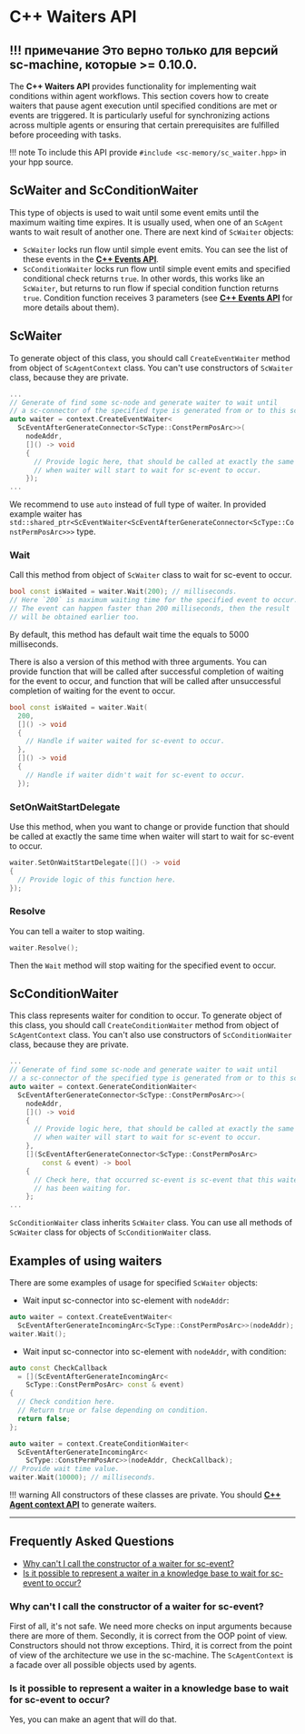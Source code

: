 # **C++ Waiters API**

!!! примечание
    Это верно только для версий sc-machine, которые >= 0.10.0.
--- 

The **C++ Waiters API** provides functionality for implementing wait conditions within agent workflows. This section covers how to create waiters that pause agent execution until specified conditions are met or events are triggered. It is particularly useful for synchronizing actions across multiple agents or ensuring that certain prerequisites are fulfilled before proceeding with tasks.

!!! note
    To include this API provide `#include <sc-memory/sc_waiter.hpp>` in your hpp source.

## **ScWaiter** and **ScConditionWaiter**

This type of objects is used to wait until some event emits until the maximum waiting time expires. It is usually used, when one of an `ScAgent` wants to wait result of another one. There are next kind of `ScWaiter` objects:

* `ScWaiter` locks run flow until simple event emits. You can see the list of these events in the [**C++ Events API**](events.md).
* `ScConditionWaiter` locks run flow until simple event emits and specified conditional check returns `true`. In other
  words, this works like an `ScWaiter`, but returns to run flow if special condition function returns `true`. Condition
  function receives 3 parameters (see [**C++ Events API**](events.md) for more details about them).

## **ScWaiter**

To generate object of this class, you should call `CreateEventWaiter` method from object of `ScAgentContext` class. You can't use constructors of `ScWaiter` class, because they are private.

```cpp
...
// Generate of find some sc-node and generate waiter to wait until 
// a sc-connector of the specified type is generated from or to this sc-node.
auto waiter = context.CreateEventWaiter<
  ScEventAfterGenerateConnector<ScType::ConstPermPosArc>>(
    nodeAddr,
    []() -> void
    {
      // Provide logic here, that should be called at exactly the same time 
      // when waiter will start to wait for sc-event to occur.
    });
...
```

We recommend to use `auto` instead of full type of waiter. In provided example waiter has `std::shared_ptr<ScEventWaiter<ScEventAfterGenerateConnector<ScType::ConstPermPosArc>>>` type.

### **Wait**

Call this method from object of `ScWaiter` class to wait for sc-event to occur.

```cpp
bool const isWaited = waiter.Wait(200); // milliseconds.
// Here `200` is maximum waiting time for the specified event to occur.
// The event can happen faster than 200 milliseconds, then the result 
// will be obtained earlier too.
```

By default, this method has default wait time the equals to 5000 milliseconds.

There is also a version of this method with three arguments. You can provide function that will be called after successful completion of waiting for the event to occur, and function that will be called after unsuccessful completion of waiting for the event to occur.

```cpp
bool const isWaited = waiter.Wait(
  200, 
  []() -> void
  {
    // Handle if waiter waited for sc-event to occur.
  },
  []() -> void
  {
    // Handle if waiter didn't wait for sc-event to occur.
  });
```

### **SetOnWaitStartDelegate**

Use this method, when you want to change or provide function that should be called at exactly the same time when waiter will start to wait for sc-event to occur.

```cpp
waiter.SetOnWaitStartDelegate([]() -> void
{
  // Provide logic of this function here.
});
```

### **Resolve**

You can tell a waiter to stop waiting.

```cpp
waiter.Resolve();
```

Then the `Wait` method will stop waiting for the specified event to occur.

## **ScConditionWaiter**

This class represents waiter for condition to occur. To generate object of this class, you should call `CreateConditionWaiter` method from object of `ScAgentContext` class. You can't also use constructors of `ScConditionWaiter` class, because they are private.

```cpp
...
// Generate of find some sc-node and generate waiter to wait until 
// a sc-connector of the specified type is generated from or to this sc-node.
auto waiter = context.GenerateConditionWaiter<
  ScEventAfterGenerateConnector<ScType::ConstPermPosArc>>(
    nodeAddr,
    []() -> void
    {
      // Provide logic here, that should be called at exactly the same time 
      // when waiter will start to wait for sc-event to occur.
    },
    [](ScEventAfterGenerateConnector<ScType::ConstPermPosArc>
        const & event) -> bool
    {
      // Check here, that occurred sc-event is sc-event that this waiter 
      // has been waiting for.
    };
...
```

`ScConditionWaiter` class inherits `ScWaiter` class. You can use all methods of `ScWaiter` class for objects of `ScConditionWaiter` class.

## **Examples of using waiters**

There are some examples of usage for specified `ScWaiter` objects:

* Wait input sc-connector into sc-element with `nodeAddr`:

```cpp
auto waiter = context.CreateEventWaiter<
  ScEventAfterGenerateIncomingArc<ScType::ConstPermPosArc>>(nodeAddr);
waiter.Wait();
```

* Wait input sc-connector into sc-element with `nodeAddr`, with condition:

```cpp
auto const CheckCallback 
  = [](ScEventAfterGenerateIncomingArc<
    ScType::ConstPermPosArc> const & event)
{
  // Check condition here.
  // Return true or false depending on condition.
  return false;
};

auto waiter = context.CreateConditionWaiter<
  ScEventAfterGenerateIncomingArc<
    ScType::ConstPermPosArc>>(nodeAddr, CheckCallback);
// Provide wait time value.
waiter.Wait(10000); // milliseconds.
```

!!! warning
    All constructors of these classes are private. You should [**C++ Agent context API**](agent_context.md) to generate waiters.

--- 

## **Frequently Asked Questions**

<!-- no toc -->
- [Why can't I call the constructor of a waiter for sc-event?](#why-cant-i-call-the-constructor-of-a-waiter-for-sc-event)
- [Is it possible to represent a waiter in a knowledge base to wait for sc-event to occur?](#is-it-possible-to-represent-a-waiter-in-a-knowledge-base-to-wait-for-sc-event-to-occur)

### **Why can't I call the constructor of a waiter for sc-event?**

First of all, it's not safe. We need more checks on input arguments because there are more of them. Secondly, it is correct from the OOP point of view. Constructors should not throw exceptions. Third, it is correct from the point of view of the architecture we use in the sc-machine. The `ScAgentContext` is a facade over all possible objects used by agents.

### **Is it possible to represent a waiter in a knowledge base to wait for sc-event to occur?**

Yes, you can make an agent that will do that.
